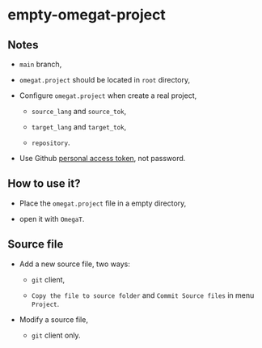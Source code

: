 # empty-omegat-project

## Notes

- `main` branch,

- `omegat.project` should be located in `root` directory,

- Configure `omegat.project` when create a real project,

	- `source_lang` and `source_tok`,
	
	- `target_lang` and `target_tok`,
	
	- `repository`.

- Use Github [personal access token](https://github.com/settings/tokens), not password.
	
## How to use it?

- Place the `omegat.project` file in a empty directory,

- open it with `OmegaT`.

## Source file

- Add a new source file, two ways:

	- `git` client,
	
	- `Copy the file to source folder` and `Commit Source files` in menu `Project`.
	
- Modify a source file,

	- `git` client only.




